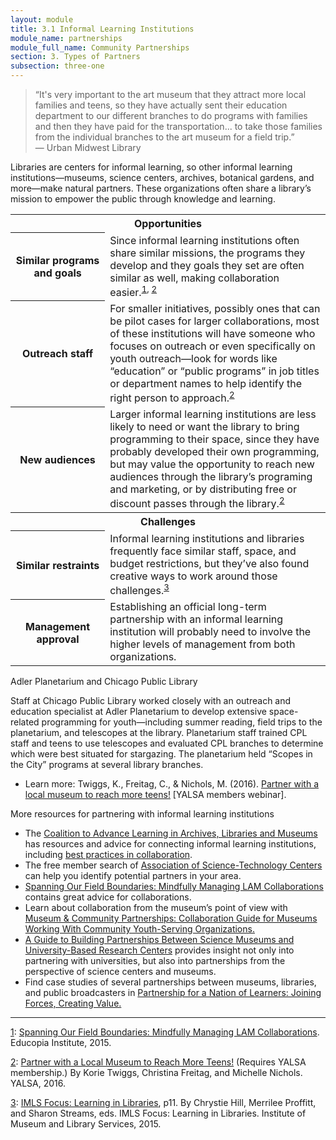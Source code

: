 ```yaml
---
layout: module
title: 3.1 Informal Learning Institutions
module_name: partnerships
module_full_name: Community Partnerships
section: 3. Types of Partners
subsection: three-one
---
```



>“It's very important to the art museum that they attract more local families and teens, so they have actually sent their education department to our different branches to do programs with families and then they have paid for the transportation... to take those families from the individual branches to the art museum for a field trip.”<br/>— Urban Midwest Library

Libraries are centers for informal learning, so other informal learning institutions—museums, science centers, archives, botanical gardens, and more—make natural partners. These organizations  often share a library’s mission to empower the public through knowledge and learning. 

<table class="colorful-th"> 
<tr><th colspan="2" class="th-black">Opportunities</th></tr> 
<tr><th width="30%">Similar programs and goals</th><td>Since informal learning institutions often share similar missions, the programs they develop and they goals they set are often similar as well, making collaboration easier.<sup><a href="#fn1" name="1">1</a>, <a href="#fn2" name="2">2</a></sup></td></tr> 
<tr><th>Outreach staff</th><td>For smaller initiatives, possibly ones that can be pilot cases for larger collaborations, most of these institutions will have someone who focuses on outreach or even specifically on youth outreach—look for words like “education” or “public programs” in job titles or department names to help identify the right person to approach.<sup><a href="#fn2" name="2">2</a></sup></td></tr>
<tr><th>New audiences</th><td>Larger informal learning institutions are less likely to need or want the library to bring programming to their space, since they have probably developed their own programming, but may value the opportunity to reach new audiences through the library’s programing and marketing, or by distributing free or discount passes through the library.<sup><a href="#fn2" name="2">2</a></sup></td></tr>

<tr><th colspan="2" class="th-black">Challenges</th></tr> 
<tr><th>Similar restraints</th><td>Informal learning institutions and libraries frequently face similar staff, space, and budget restrictions, but they’ve also found creative ways to work around those challenges.<sup><a href="#fn3" name="3">3</a></sup></td></tr> 
<tr><th>Management approval</th><td>Establishing an official long-term partnership with an informal learning institution will probably need to involve the higher levels of management from both organizations.</td></tr>
</table>
 
<div class="case_study_box"> 
  	<p>Adler Planetarium and Chicago Public Library</p> 
	<p>Staff at Chicago Public Library worked closely with an outreach and education specialist at Adler Planetarium to develop extensive space-related programming for youth—including summer reading, field trips to the planetarium, and telescopes at the library. Planetarium staff trained CPL staff and teens to use telescopes and evaluated CPL branches to determine which were best situated for stargazing. The planetarium held “Scopes in the City” programs at several library branches.</p>
	<ul>
		<li>Learn more: Twiggs, K., Freitag, C., & Nichols, M. (2016). <a href="http://www.ala.org/yalsa/yalsamemonly/webinars/webinars">Partner with a local museum to reach more teens!</a> [YALSA members webinar].</li>
	</ul> 
</div>

<div class="explanatory"> 

<p>More resources for partnering with informal learning institutions</p> 

<ul>
  <li>The <a href="http://www.coalitiontoadvancelearning.org/">Coalition to Advance Learning in Archives, Libraries and Museums</a> has resources and advice for connecting informal learning institutions, including <a href="http://www.coalitiontoadvancelearning.org/why-collaborate/best-practices-in-collaboration/">best practices in collaboration</a>.</li>
  <li>The free member search of <a href="https://www.astc.org">Association of Science-Technology Centers</a> can help you identify potential partners in your area.</li>
  <li><a href="https://educopia.org/publications/spanning-our-field-boundaries-mindfully-managing-lam-collaborations">Spanning Our Field Boundaries: Mindfully Managing LAM Collaborations</a> contains great advice for collaborations.</li>
  <li>Learn about collaboration from the museum’s point of view with <a href="http://www.nisenet.org/sites/default/files/NISE%20Network%20Collaboration%20Guide%2011-20-2015%20FINAL.pdf">Museum & Community Partnerships: Collaboration Guide for Museums Working With Community Youth-Serving Organizations.</a></li>
  <li><a href="http://www.nisenet.org/catalog/guide-building-partnerships-between-science-museums-and-university-based-research-centers">A Guide to Building Partnerships Between Science Museums and University-Based Research Centers</a> provides insight not only into partnering with universities, but also into partnerships from the perspective of science centers and museums.</li>
  <li>Find case studies of several partnerships between museums, libraries, and public broadcasters in <a href="https://www.imls.gov/publications/partnership-nation-learners-joining-forces-creating-value">Partnership for a Nation of Learners: Joining Forces, Creating Value.</a></li>
</ul>
</div>

<hr/>

<a name="fn1" href="#1">1</a>: [Spanning Our Field Boundaries: Mindfully Managing LAM Collaborations](https://educopia.org/publications/spanning-our-field-boundaries-mindfully-managing-lam-collaborations). Educopia Institute, 2015. 

<a name="fn2" href="#2">2</a>: [Partner with a Local Museum to Reach More Teens!](http://www.ala.org/yalsa/yalsamemonly/webinars/webinars) (Requires YALSA membership.) By Korie Twiggs, Christina Freitag, and Michelle Nichols. YALSA, 2016.

<a name="fn3" href="#3">3</a>: [IMLS Focus: Learning in Libraries](http://www.imls.gov/assets/1/AssetManager/IMLS_Focus_Learning_in_Libraries_Final_Report.pdf.), p11. By Chrystie Hill, Merrilee Proffitt, and Sharon Streams, eds. IMLS Focus: Learning in Libraries. Institute of Museum and Library Services, 2015. 
